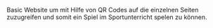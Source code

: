 Basic Website um mit Hilfe von QR Codes auf die einzelnen Seiten zuzugreifen und somit ein Spiel im Sportunterricht spelen zu können.
